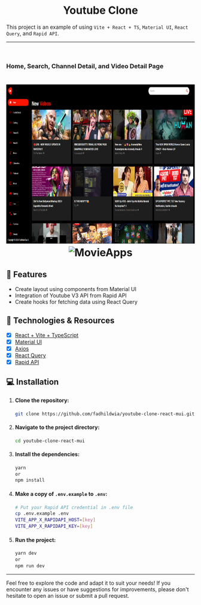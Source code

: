 <h1 align="center">Youtube Clone</h1>

This project is an example of using `Vite + React + TS`, `Material UI`, `React Query`, and `Rapid API`.

---

<br>

### Home, Search, Channel Detail, and Video Detail Page

<h1 align="center">
  <img alt="MovieApps" title="MovieApps" src="./github/home.png" height="425" />
  <img alt="MovieApps" title="MovieApps" src="./github/full.gif" height="425" />
  <!-- <img alt="MovieApps" title="MovieApps" src="./github/channel-detail.png" height="425" />
  <img alt="MovieApps" title="MovieApps" src="./github/video-detail.png" height="425" /> -->
</h1>

## 📱 Features

- Create layout using components from Material UI
- Integration of Youtube V3 API from Rapid API
- Create hooks for fetching data using React Query

## 🚀 Technologies & Resources

- [x] [React + Vite + TypeScript](https://vitejs.dev/)
- [x] [Material UI](https://mui.com/material-ui/getting-started/)
- [x] [Axios](https://axios-http.com/docs/intro)
- [x] [React Query](https://tanstack.com/query/v3)
- [x] [Rapid API](https://rapidapi.com/ytdlfree/api/youtube-v31)

## 💻 Installation

1. #### Clone the repository:

   ```bash
   git clone https://github.com/fadhildwia/youtube-clone-react-mui.git
   ```

2. #### Navigate to the project directory:

   ```bash
   cd youtube-clone-react-mui
   ```

3. #### Install the dependencies:
   ```bash
   yarn
   or
   npm install
   ```
4. #### Make a copy of `.env.example` to `.env`:
   ```bash
   # Put your Rapid API credential in .env file
   cp .env.example .env
   VITE_APP_X_RAPIDAPI_HOST=[key]
   VITE_APP_X_RAPIDAPI_KEY=[key]
   ```
5. #### Run the project:
   ```bash
   yarn dev
   or
   npm run dev
   ```

<!-- ## License

This example application is licensed under the [MIT License](LICENSE).

--- -->

---

Feel free to explore the code and adapt it to suit your needs! If you encounter any issues or have suggestions for improvements, please don't hesitate to open an issue or submit a pull request.
